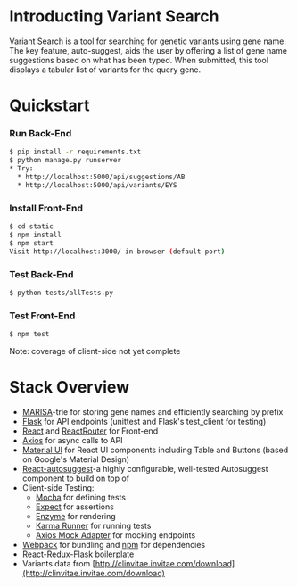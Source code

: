 # Introducting Variant Search #

Variant Search is a tool for searching for genetic variants using gene name. The key feature, auto-suggest, aids the user by offering a list of gene name suggestions based on what has been typed. When submitted, this tool displays a tabular list of variants for the query gene. 

# Quickstart #

### Run Back-End

```sh
$ pip install -r requirements.txt 
$ python manage.py runserver
* Try: 
  * http://localhost:5000/api/suggestions/AB
  * http://localhost:5000/api/variants/EYS
```

### Install Front-End
```sh
$ cd static
$ npm install
$ npm start
Visit http://localhost:3000/ in browser (default port)
```

### Test Back-End

```sh
$ python tests/allTests.py
```

### Test Front-End 

```sh
$ npm test
```

Note: coverage of client-side not yet complete

# Stack Overview #

* [MARISA](https://github.com/pytries/marisa-trie)-trie for storing gene names and efficiently searching by prefix
* [Flask](http://flask.pocoo.org/) for API endpoints (unittest and Flask's test_client for testing)
* [React](https://facebook.github.io/react/) and [ReactRouter](https://github.com/ReactTraining/react-router) for Front-end
* [Axios](https://github.com/mzabriskie/axios) for async calls to API 
* [Material UI](http://www.material-ui.com/#/) for React UI components including Table and Buttons (based on Google's Material Design)
* [React-autosuggest](https://github.com/moroshko/react-autosuggest)-a highly configurable, well-tested Autosuggest component to build on top of
* Client-side Testing:
  * [Mocha](https://mochajs.org/) for defining tests
  * [Expect](https://github.com/mjackson/expect) for assertions
  * [Enzyme](https://github.com/airbnb/enzyme) for rendering
  * [Karma Runner](http://karma-runner.github.io/) for running tests
  * [Axios Mock Adapter](https://github.com/ctimmerm/axios-mock-adapter) for mocking endpoints
* [Webpack](https://webpack.github.io/) for bundling and [npm](https://www.npmjs.com/) for dependencies
* [React-Redux-Flask](https://github.com/dternyak/React-Redux-Flask) boilerplate
* Variants data from [http://clinvitae.invitae.com/download](http://clinvitae.invitae.com/download)
